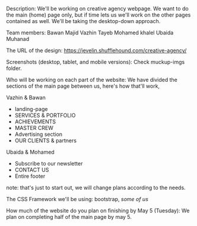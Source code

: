 
Description:
We'll be working on creative agency webpage.
We want to do the main (home) page only,
but if time lets us we'll work on the other pages contained as well.
We'll be taking the desktop-down approach.

Team members:
Bawan Majid
Vazhin Tayeb
Mohamed khalel
Ubaida Muhanad

The URL of the design:
https://jevelin.shufflehound.com/creative-agency/

Screenshots (desktop, tablet, and mobile versions):
Check muckup-imgs folder.

Who will be working on each part of the website:
We have divided the sections of the main page between us, here's how that'll work,

Vazhin & Bawan
* landing-page
* SERVICES & PORTFOLIO
* ACHIEVEMENTS
* MASTER CREW
* Advertising section
* OUR CLIENTS & partners

Ubaida & Mohamed
* Subscribe to our newsletter
* CONTACT US
* Entire footer

note: that's just to start out, we will change plans according to the needs.

The CSS Framework we'll be using:
bootstrap, *some of us*

How much of the website do you plan on finishing by May 5 (Tuesday):
We plan on completing half of the main page by may 5.
